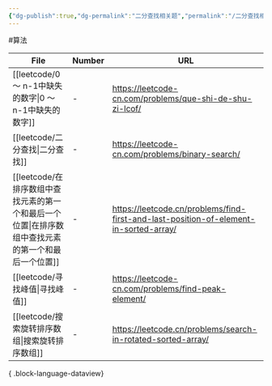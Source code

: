 ```yaml
---
{"dg-publish":true,"dg-permalink":"二分查找相关题","permalink":"/二分查找相关题/"}
---
```



#算法 

| File                                                         | Number | URL                                                                                   |
| ------------------------------------------------------------ | ------ | ------------------------------------------------------------------------------------- |
| [[leetcode/0 ～ n-1中缺失的数字\|0 ～ n-1中缺失的数字]]                 | \-     | https://leetcode-cn.com/problems/que-shi-de-shu-zi-lcof/                              |
| [[leetcode/二分查找\|二分查找]]                                   | \-     | https://leetcode-cn.com/problems/binary-search/                                       |
| [[leetcode/在排序数组中查找元素的第一个和最后一个位置\|在排序数组中查找元素的第一个和最后一个位置]] | \-     | https://leetcode.cn/problems/find-first-and-last-position-of-element-in-sorted-array/ |
| [[leetcode/寻找峰值\|寻找峰值]]                                   | \-     | https://leetcode-cn.com/problems/find-peak-element/                                   |
| [[leetcode/搜索旋转排序数组\|搜索旋转排序数组]]                           | \-     | https://leetcode.cn/problems/search-in-rotated-sorted-array/                          |

{ .block-language-dataview}